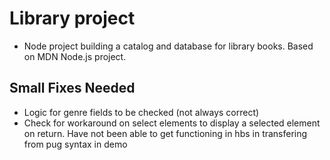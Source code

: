 # Library project

- Node project building a catalog and database for library books. Based on MDN Node.js project.

## Small Fixes Needed

- Logic for genre fields to be checked (not always correct)
- Check for workaround on select elements to display a selected element on return. Have not been able to get functioning in hbs in transfering from pug syntax in demo
